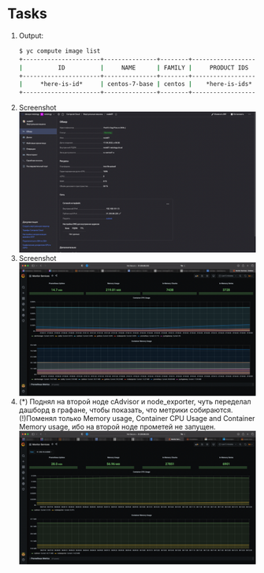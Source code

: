 # Tasks

1. Output:
   ```bash
   $ yc compute image list
   +----------------------+---------------+--------+----------------------+--------+
   |          ID          |     NAME      | FAMILY |     PRODUCT IDS      | STATUS |
   +----------------------+---------------+--------+----------------------+--------+
   |     *here-is-id*     | centos-7-base | centos |    *here-is-ids*     | READY  |
   +----------------------+---------------+--------+----------------------+--------+
   ```
2. Screenshot
   ![](img/screenshot1.png)
3. Screenshot
   ![](img/screenshot2.png)
4. (*) Поднял на второй ноде cAdvisor и node_exporter, чуть переделал дашборд в графане, чтобы показать, что метрики собираются.
   (!)Поменял только Memory usage, Container CPU Usage and Container Memory usage, ибо на второй ноде прометей не запущен.
   ![](img/screenshot3.png)